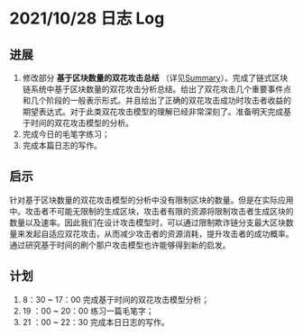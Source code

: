# 2021/10/28 日志 Log

## 进展

1. 修改部分 **基于区块数量的双花攻击总结** （详见[Summary](./../Double_Spending_Attacks/Summary_V1.md)）。完成了链式区块链系统中基于区块数量的双花攻击分析总结。给出了双花攻击几个重要事件点和几个阶段的一般表示形式。并且给出了正确的双花攻击成功时攻击者收益的期望表达式。对于此类双花攻击模型的理解已经非常深刻了。准备明天完成基于时间的双花攻击模型的分析。
2. 完成今日的毛笔字练习；
3. 完成本篇日志的写作。
## 启示

针对基于区块数量的双花攻击模型的分析中没有限制区块的数量。但是在实际应用中。攻击者不可能无限制的生成区块，攻击者有限的资源将限制攻击者生成区块的数量以及速率。因此我们在设计攻击模型时，可以通过限制欺诈链分支最大区块数量来发起自适应双花攻击，从而减少攻击者的资源消耗，提升攻击者的成功概率。通过研究基于时间的刷个那户攻击模型也许能够得到新的启发。


## 计划

1. 8：30 ~ 17：00 完成基于时间的双花攻击模型分析；
2. 19 ：00 ~ 20：00 练习一篇毛笔字；
3. 21 ：00 ~ 22：30 完成本日日志的写作。